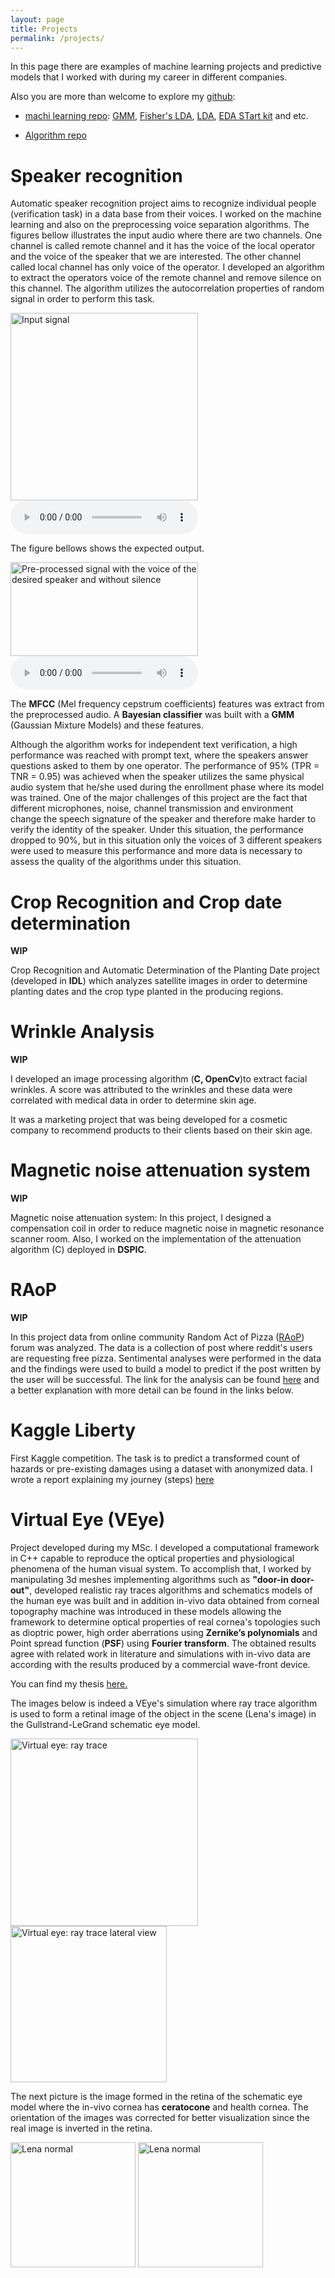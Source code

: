 ```yaml
---
layout: page
title: Projects
permalink: /projects/
---
```


In this page there are examples of machine learning projects and
predictive models that I worked with during my career in different
companies.


Also you are more than welcome to explore my [github](https://github.com/leandroohf): 
* [machi learning repo](https://github.com/leandroohf/machine_learning_algorithms): [GMM](https://github.com/leandroohf/machine_learning_algorithms/blob/master/intro_gmm_n_em.ipynb),
[Fisher's LDA](https://github.com/leandroohf/machine_learning_algorithms/blob/master/intro_fishers_lda.ipynb), [LDA](https://github.com/leandroohf/machine_learning_algorithms/blob/master/intro_lda.ipynb), [EDA STart kit](https://github.com/leandroohf/R_EDA_start_kit) and etc.

* [Algorithm repo](https://github.com/leandroohf/algorithms_and_data_structures)



# Speaker recognition

Automatic speaker recognition project aims to recognize individual
people (verification task) in a data base from their voices. I worked
on the machine learning and also on the preprocessing voice separation
algorithms. The figures bellow illustrates the input audio where there
are two channels. One channel is called remote channel and it has the
voice of the local operator and the voice of the speaker that we are
interested. The other channel called local channel has only voice of
the operator.  I developed an algorithm to extract the operators voice
of the remote channel and remove silence on this channel. The
algorithm utilizes the autocorrelation properties of random signal in
order to perform this task.

<img src="{{ site.baseurl }}/images/voice_signal_1.png" alt="Input signal" width="300" height="300">

<audio controls controlsList="nodownload">
<source src="{{ site.baseurl }}/images/lm128_dec_rep3.wav" type="audio/wav">
Raw data input with silence and two speaker
</audio>

The figure bellows shows the expected output.

<img src="{{ site.baseurl }}/images/voice_signal_output.png" alt="Pre-processed signal with the voice of the desired speaker and without silence" width="300" height="150">

<audio controls controlsList="nodownload">
<source src="{{ site.baseurl }}/images/lm128_dec_rep1_preprocessed.wav" type="audio/wav">
Pre-processed output
</audio>

The **MFCC** (Mel frequency cepstrum coefficients) features was
extract from the preprocessed audio. A **Bayesian classifier** was
built with a **GMM** (Gaussian Mixture Models) and these features.

Although the algorithm works for independent text verification, a high
performance was reached with prompt text, where the speakers answer
questions asked to them by one operator. The performance of 95% (TPR =
TNR = 0.95) was achieved when the speaker utilizes the same physical
audio system that he/she used during the enrollment phase where its
model was trained. One of the major challenges of this project are the
fact that different microphones, noise, channel transmission and
environment change the speech signature of the speaker and therefore
make harder to verify the identity of the speaker. Under this
situation, the performance dropped to 90%, but in this situation only
the voices of 3 different speakers were used to measure this
performance and more data is necessary to assess the quality of the
algorithms under this situation.


# Crop Recognition and Crop date determination

**WIP**

Crop Recognition and Automatic Determination of the Planting Date
project (developed in **IDL**) which analyzes satellite images in
order to determine planting dates and the crop type planted in the
producing regions.

# Wrinkle Analysis

**WIP**

I developed an image processing algorithm (**C, OpenCv**)to extract
facial wrinkles. A score was attributed to the wrinkles and these data
were correlated with medical data in order to determine skin age.

It was a marketing project that was being developed for a cosmetic
company to recommend products to their clients based on their skin
age.

# Magnetic noise attenuation system

**WIP**

Magnetic noise attenuation system: In this project, I designed a
compensation coil in order to reduce magnetic noise in magnetic
resonance scanner room. Also, I worked on the implementation of the
attenuation algorithm (C) deployed in **DSPIC**.

# RAoP

**WIP**

In this project data from online community Random Act of Pizza
([RAoP](https://www.reddit.com/r/Random_Acts_Of_Pizza/)) forum was
analyzed. The data is a collection of post where reddit's users are
requesting free pizza. Sentimental analyses were performed in the data
and the findings were used to build a model to predict if the post
written by the user will be successful. The link for the analysis can
be found
[here](https://github.com/leandroohf/raop/blob/master/README.md) and a
better explanation with more detail can be found in the links below.

# Kaggle Liberty

First Kaggle competition. The task is to predict a transformed count
of hazards or pre-existing damages using a dataset with anonymized
data.  I wrote a report explaining my journey (steps)
[here](https://github.com/leandroohf/Public_Liberty_Mutual_Group_Property_Inspection_Prediction)
    
# Virtual Eye (VEye)

Project developed during my MSc. I developed a computational framework
in C++ capable to reproduce the optical properties and physiological
phenomena of the human visual system. To accomplish that, I worked by
manipulating 3d meshes implementing algorithms such as **"door-in
door-out"**, developed realistic ray traces algorithms and schematics
models of the human eye was built and in addition in-vivo data
obtained from corneal topography machine was introduced in these
models allowing the framework to determine optical properties of real
cornea's topologies such as dioptric power, high order aberrations
using **Zernike’s polynomials** and Point spread function (**PSF**)
using **Fourier transform**. The obtained results agree with related
work in literature and simulations with in-vivo data are according
with the results produced by a commercial wave-front device.

You can find my thesis
[here.](http://www.teses.usp.br/teses/disponiveis/55/55134/tde-09052008-161636/en.php)

The images below is indeed a VEye's simulation where ray trace
algorithm is used to form a retinal image of the object in the scene
(Lena's image) in the Gullstrand-LeGrand schematic eye model.

<img src="{{ site.baseurl }}/images/proj_cone_a.png" alt="Virtual eye: ray trace" width="300" height="300">

<img src="{{ site.baseurl }}/images/proj_cone_b.png" alt="Virtual eye: ray trace lateral view" width="250" height="250">

The next picture is the image formed in the retina of the schematic
eye model where the in-vivo cornea has **ceratocone** and health
cornea. The orientation of the images was corrected for better
visualization since the real image is inverted in the retina.

<img src="{{ site.baseurl }}/images/lena_normal.png" alt="Lena normal" width="200" height="200">

<img src="{{ site.baseurl }}/images/lena_ceratocone.png" alt="Lena normal" width="200" height="200">

